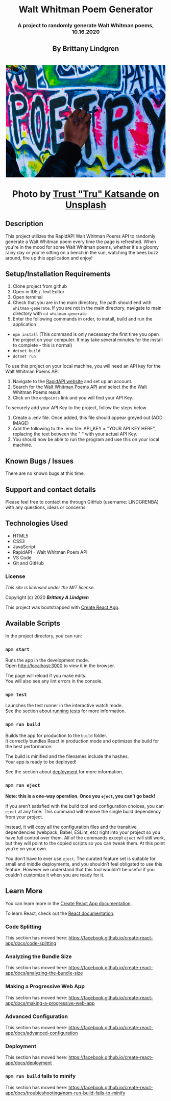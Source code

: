 
<h1 style="text-align: center;">Walt Whitman Poem Generator</h1>

<h3 align = "center"> A project to randomly generate Walt Whitman poems, 10.16.2020

<h2 align = "center"> By Brittany Lindgren

<h1 align = "center"><img width='500' height='350' src='./src/images/poetry.jpg'>

<span>Photo by <a href="https://unsplash.com/@iamtru?utm_source=unsplash&amp;utm_medium=referral&amp;utm_content=creditCopyText">Trust "Tru" Katsande</a> on <a href="https://unsplash.com/s/photos/poetry?utm_source=unsplash&amp;utm_medium=referral&amp;utm_content=creditCopyText">Unsplash</a></span>


## Description

This project utilizes the RapidAPI Walt Whitman Poems API to randomly generate a Walt Whitman poem every time the page is refreshed. When you're in the mood for some Walt Whitman poems, whether it's a gloomy rainy day or you're sitting on a bench in the sun, watching the bees buzz around, fire up this application and enjoy!

## Setup/Installation Requirements

1. Clone project from github
2. Open in IDE / Text Editor
3. Open terminal
4. Check that you are in the main directory, file path should end with `whitman-generate`. If you are not in the main directory, navigate to main directory with `cd whitman-generate`
5. Enter the following commands in order, to install, build and run the application :
* `npm install`  (This command is only necessary the first time you open the project on your computer. It may take several minutes for the install to complete - this is normal)
* `dotnet build` 
* `dotnet run`

To use this project on your local machine, you will need an API key for the Walt Whitman Poems API
1. Navigate to the [RapidAPI website](https://rapidapi.com) and set up an account.
2. Search for the [Walt Whitman Poems API](https://rapidapi.com/pafmon/api/walt-whitman-poems/details) and select the the Walt Whitman Poems result.
3. Click on the `endpoints` link and you will find your API Key.

To securely add your API Key to the project, follow the steps below
1. Create a .env file. Once added, this file should appear greyed out (ADD IMAGE)
2. Add the following to the .env file: API_KEY = "YOUR API KEY HERE", replacing the text between the " " with your actual API Key. 
3. You should now be able to run the program and use this on your local machine.

## Known Bugs / Issues

There are no known bugs at this time. 

## Support and contact details

Please feel free to contact me through GitHub (username: LINDGRENBA) with any questions, ideas or concerns.

## Technologies Used

* HTML5
* CSS3
* JavaScript
* RapidAPI - Walt Whitman Poem API
* VS Code
* Git and GitHub

### License

*This site is licensed under the MIT license.*

Copyright (c) 2020 **_Brittany A Lindgren_**


This project was bootstrapped with [Create React App](https://github.com/facebook/create-react-app).

## Available Scripts

In the project directory, you can run:

### `npm start`

Runs the app in the development mode.<br />
Open [http://localhost:3000](http://localhost:3000) to view it in the browser.

The page will reload if you make edits.<br />
You will also see any lint errors in the console.

### `npm test`

Launches the test runner in the interactive watch mode.<br />
See the section about [running tests](https://facebook.github.io/create-react-app/docs/running-tests) for more information.

### `npm run build`

Builds the app for production to the `build` folder.<br />
It correctly bundles React in production mode and optimizes the build for the best performance.

The build is minified and the filenames include the hashes.<br />
Your app is ready to be deployed!

See the section about [deployment](https://facebook.github.io/create-react-app/docs/deployment) for more information.

### `npm run eject`

**Note: this is a one-way operation. Once you `eject`, you can’t go back!**

If you aren’t satisfied with the build tool and configuration choices, you can `eject` at any time. This command will remove the single build dependency from your project.

Instead, it will copy all the configuration files and the transitive dependencies (webpack, Babel, ESLint, etc) right into your project so you have full control over them. All of the commands except `eject` will still work, but they will point to the copied scripts so you can tweak them. At this point you’re on your own.

You don’t have to ever use `eject`. The curated feature set is suitable for small and middle deployments, and you shouldn’t feel obligated to use this feature. However we understand that this tool wouldn’t be useful if you couldn’t customize it when you are ready for it.

## Learn More

You can learn more in the [Create React App documentation](https://facebook.github.io/create-react-app/docs/getting-started).

To learn React, check out the [React documentation](https://reactjs.org/).

### Code Splitting

This section has moved here: https://facebook.github.io/create-react-app/docs/code-splitting

### Analyzing the Bundle Size

This section has moved here: https://facebook.github.io/create-react-app/docs/analyzing-the-bundle-size

### Making a Progressive Web App

This section has moved here: https://facebook.github.io/create-react-app/docs/making-a-progressive-web-app

### Advanced Configuration

This section has moved here: https://facebook.github.io/create-react-app/docs/advanced-configuration

### Deployment

This section has moved here: https://facebook.github.io/create-react-app/docs/deployment

### `npm run build` fails to minify

This section has moved here: https://facebook.github.io/create-react-app/docs/troubleshooting#npm-run-build-fails-to-minify
